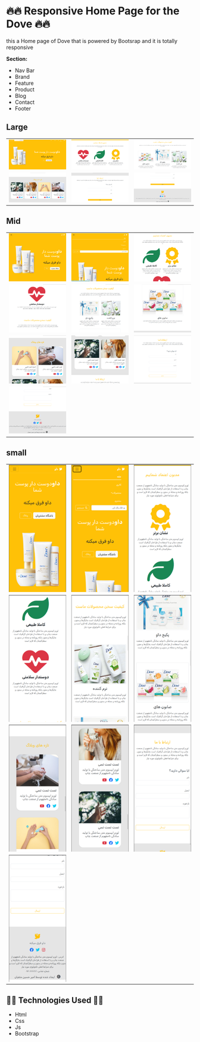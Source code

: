 # :fire::fire: Responsive Home Page for the Dove :fire::fire:

this a Home page of Dove that is powered by Bootsrap and it is totally responsive 


**Section:**

- Nav Bar
- Brand
- Feature
- Product
- Blog
- Contact
- Footer

## Large

<table>
<tr>
    <td><img src="./resource/readmeImage/L1.png" alt="Welcome Page"></td>
    <td><img src="./resource/readmeImage/L2.png" alt="Welcome Page"></td>
    <td><img src="./resource/readmeImage/L3.png" alt="Welcome Page"></td>
</tr>
<tr>
    <td><img src="./resource/readmeImage/L4.png" alt="Welcome Page"></td>
    <td><img src="./resource/readmeImage/L5.png" alt="Welcome Page"></td>
    <td><img src="./resource/readmeImage/L6.png" alt="Welcome Page"></td>
    
</tr>
</table>

## Mid

<table>
<tr>
    <td><img src="./resource/readmeImage/m1.png" alt="Welcome Page"></td>
    <td><img src="./resource/readmeImage/m2.png" alt="Welcome Page"></td>
    <td><img src="./resource/readmeImage/m3.png" alt="Welcome Page"></td>
</tr>
<tr>
    <td><img src="./resource/readmeImage/m4.png" alt="Welcome Page"></td>
    <td><img src="./resource/readmeImage/m5.png" alt="Welcome Page"></td>
    <td><img src="./resource/readmeImage/m6.png" alt="Welcome Page"></td>
</tr>
<tr>
    <td><img src="./resource/readmeImage/m7.png" alt="Welcome Page"></td>
    <td><img src="./resource/readmeImage/m8.png" alt="Welcome Page"></td>
    <td><img src="./resource/readmeImage/m9.png" alt="Welcome Page"></td>
</tr>
<tr>
    <td><img src="./resource/readmeImage/m10.png" alt="Welcome Page"></td>
</tr>
</table>

## small

<table>
<tr>
    <td><img src="./resource/readmeImage/s1.png" alt="Welcome Page"></td>
    <td><img src="./resource/readmeImage/s2.png" alt="Welcome Page"></td>
    <td><img src="./resource/readmeImage/s3.png" alt="Welcome Page"></td>
</tr>
<tr>
    <td><img src="./resource/readmeImage/s4.png" alt="Welcome Page"></td>
    <td><img src="./resource/readmeImage/s5.png" alt="Welcome Page"></td>
    <td><img src="./resource/readmeImage/s6.png" alt="Welcome Page"></td>
</tr>
<tr>
    <td><img src="./resource/readmeImage/s7.png" alt="Welcome Page"></td>
    <td><img src="./resource/readmeImage/s8.png" alt="Welcome Page"></td>
    <td><img src="./resource/readmeImage/s9.png" alt="Welcome Page"></td>
</tr>
<tr>
    <td><img src="./resource/readmeImage/s10.png" alt="Welcome Page"></td>
</tr>
</table>


## :technologist: Technologies Used :technologist:

 <ul>
    <li>Html</li>
    <li>Css</li>
    <li>Js</li>
    <li>Bootstrap</li>
</ul>
